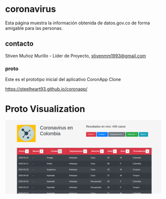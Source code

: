# coronavirus

Esta página muestra la información obtenida de datos.gov.co de forma amigable para las personas.

## contacto

Stiven Muñoz Murillo - Líder de Proyecto, stivenmm1993@gmail.com

### proto

Este es el prototipo inicial del aplicativo CoronApp Clone

https://steelheart93.github.io/coronapp/

# Proto Visualization

![coronavirus](coronavirus.png)

